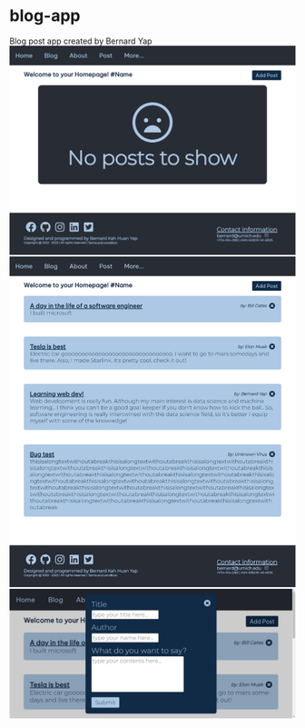 # blog-app
Blog post app created by Bernard Yap
![no post](nopost.png)
![normal](normal.png)
![adding](add.png)
